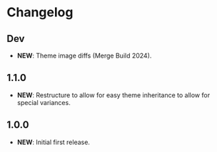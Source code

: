 # Changelog

## Dev

- **NEW**: Theme image diffs (Merge Build 2024).

## 1.1.0

- **NEW**: Restructure to allow for easy theme inheritance to allow for special variances.

## 1.0.0

- **NEW**: Initial first release.
